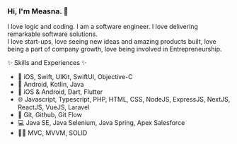 ### Hi, I'm Measna. 👋

I love logic and coding. I am a software engineer. I love delivering remarkable software solutions. <br>
I love start-ups, love seeing new ideas and amazing products built, love being a part of company growth, love being involved in Entrepreneurship.

✨ Skills and Experiences ✨

-  iOS, Swift, UIKit, SwiftUI, Objective-C
- 🤖 Android, Kotlin, Java
- 📱 iOS & Android, Dart, Flutter
- 🌐 Javascript, Typescript, PHP, HTML, CSS, NodeJS, ExpressJS, NextJS, ReactJS, VueJS, Laravel
- 🧮 Git, Github, Git Flow
- 💻 Java SE, Java Selenium, Java Spring, Apex Salesforce
- 👨‍💻 MVC, MVVM, SOLID



